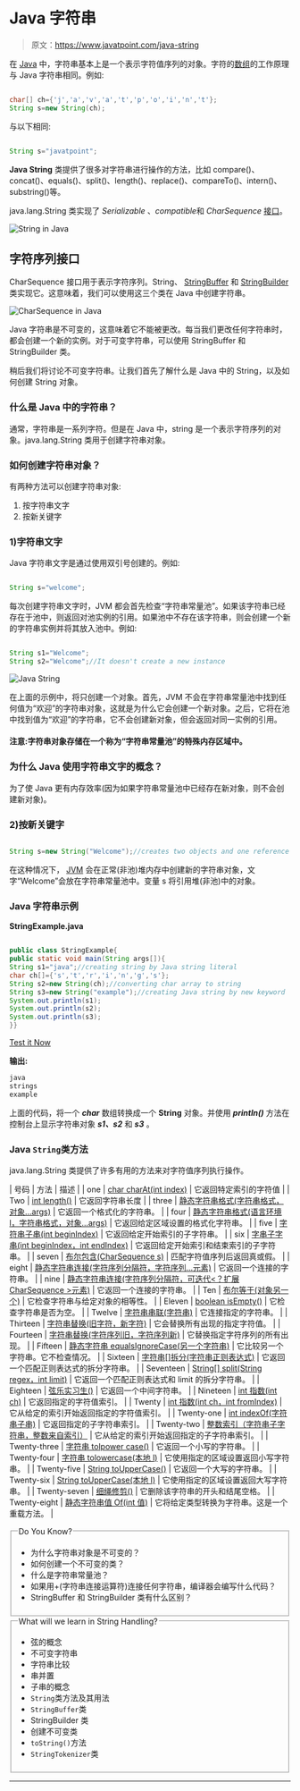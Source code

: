 # Java 字符串

> 原文：<https://www.javatpoint.com/java-string>

在 [Java](java-tutorial) 中，字符串基本上是一个表示字符值序列的对象。字符的[数组](array-in-java)的工作原理与 Java 字符串相同。例如:

```java

char[] ch={'j','a','v','a','t','p','o','i','n','t'};
String s=new String(ch);

```

与以下相同:

```java

String s="javatpoint";

```

**Java String** 类提供了很多对字符串进行操作的方法，比如 compare()、concat()、equals()、split()、length()、replace()、compareTo()、intern()、substring()等。

java.lang.String 类实现了 *Serializable* 、*compatible*和 *CharSequence* [接口](interface-in-java)。

![String in Java](../img/97a6d2033f57bef581858c5af5af7f09.png)

## 字符序列接口

CharSequence 接口用于表示字符序列。String、 [StringBuffer](https://www.javatpoint.com/StringBuffer-class) 和 [StringBuilder](https://www.javatpoint.com/StringBuilder-class) 类实现它。这意味着，我们可以使用这三个类在 Java 中创建字符串。

![CharSequence in Java](../img/fdb1f76e0c4bd0d9b2dcc7ad4c09489b.png)

Java 字符串是不可变的，这意味着它不能被更改。每当我们更改任何字符串时，都会创建一个新的实例。对于可变字符串，可以使用 StringBuffer 和 StringBuilder 类。

稍后我们将讨论不可变字符串。让我们首先了解什么是 Java 中的 String，以及如何创建 String 对象。

### 什么是 Java 中的字符串？

通常，字符串是一系列字符。但是在 Java 中，string 是一个表示字符序列的对象。java.lang.String 类用于创建字符串对象。

### 如何创建字符串对象？

有两种方法可以创建字符串对象:

1.  按字符串文字
2.  按新关键字

### 1)字符串文字

Java 字符串文字是通过使用双引号创建的。例如:

```java

String s="welcome";

```

每次创建字符串文字时，JVM 都会首先检查“字符串常量池”。如果该字符串已经存在于池中，则返回对池实例的引用。如果池中不存在该字符串，则会创建一个新的字符串实例并将其放入池中。例如:

```java

String s1="Welcome";
String s2="Welcome";//It doesn't create a new instance

```

![Java String](../img/be444f010ebe755ef09593cc4456e9c9.png)

在上面的示例中，将只创建一个对象。首先，JVM 不会在字符串常量池中找到任何值为“欢迎”的字符串对象，这就是为什么它会创建一个新对象。之后，它将在池中找到值为“欢迎”的字符串，它不会创建新对象，但会返回对同一实例的引用。

#### 注意:字符串对象存储在一个称为“字符串常量池”的特殊内存区域中。

### 为什么 Java 使用字符串文字的概念？

为了使 Java 更有内存效率(因为如果字符串常量池中已经存在新对象，则不会创建新对象)。

### 2)按新关键字

```java

String s=new String("Welcome");//creates two objects and one reference variable

```

在这种情况下， [JVM](jvm-java-virtual-machine) 会在正常(非池)堆内存中创建新的字符串对象，文字“Welcome”会放在字符串常量池中。变量 s 将引用堆(非池)中的对象。

### Java 字符串示例

**StringExample.java**

```java

public class StringExample{  
public static void main(String args[]){  
String s1="java";//creating string by Java string literal  
char ch[]={'s','t','r','i','n','g','s'};  
String s2=new String(ch);//converting char array to string  
String s3=new String("example");//creating Java string by new keyword  
System.out.println(s1);  
System.out.println(s2);  
System.out.println(s3);  
}}  

```

[Test it Now](https://www.javatpoint.com/opr/test.jsp?filename=StringExample)

**输出:**

```java
java
strings
example

```

上面的代码，将一个 ***char*** 数组转换成一个 **String** 对象。并使用 ***println()*** 方法在控制台上显示字符串对象 ***s1、s2*** 和 ***s3*** 。

### Java `String`类方法

java.lang.String 类提供了许多有用的方法来对字符值序列执行操作。

| 号码 | 方法 | 描述 |
| one | [char charAt(int index)](java-string-charat) | 它返回特定索引的字符值 |
| Two | [int length()](java-string-length) | 它返回字符串长度 |
| three | [静态字符串格式(字符串格式，对象...args)](java-string-format) | 它返回一个格式化的字符串。 |
| four | [静态字符串格式(语言环境 l，字符串格式，对象...args)](java-string-format) | 它返回给定区域设置的格式化字符串。 |
| five | [字符串子串(int beginIndex)](java-string-substring) | 它返回给定开始索引的子字符串。 |
| six | [字串子字串(int beginIndex，int endIndex)](java-string-substring) | 它返回给定开始索引和结束索引的子字符串。 |
| seven | [布尔包含(CharSequence s)](java-string-contains) | 匹配字符值序列后返回真或假。 |
| eight | [静态字符串连接(字符序列分隔符，字符序列...元素)](java-string-join) | 它返回一个连接的字符串。 |
| nine | [静态字符串连接(字符序列分隔符，可迭代<？扩展 CharSequence >元素)](java-string-join) | 它返回一个连接的字符串。 |
| Ten | [布尔等于(对象另一个)](java-string-equals) | 它检查字符串与给定对象的相等性。 |
| Eleven | [boolean isEmpty()](java-string-isempty) | 它检查字符串是否为空。 |
| Twelve | [字符串串联(字符串)](java-string-concat) | 它连接指定的字符串。 |
| Thirteen | [字符串替换(旧字符，新字符)](java-string-replace) | 它会替换所有出现的指定字符值。 |
| Fourteen | [字符串替换(字符序列旧，字符序列新)](java-string-replace) | 它替换指定字符序列的所有出现。 |
| Fifteen | [静态字符串 equalsIgnoreCase(另一个字符串)](java-string-equalsignorecase) | 它比较另一个字符串。它不检查情况。 |
| Sixteen | [字符串[]拆分(字符串正则表达式)](java-string-split) | 它返回一个匹配正则表达式的拆分字符串。 |
| Seventeen | [String[] split(String regex，int limit)](java-string-split) | 它返回一个匹配正则表达式和 limit 的拆分字符串。 |
| Eighteen | [弦乐实习生()](java-string-intern) | 它返回一个中间字符串。 |
| Nineteen | [int 指数(int ch)](java-string-indexof) | 它返回指定的字符值索引。 |
| Twenty | [int 指数(int ch，int fromIndex)](java-string-indexof) | 它从给定的索引开始返回指定的字符值索引。 |
| Twenty-one | [int indexOf(字符串子串)](java-string-indexof) | 它返回指定的子字符串索引。 |
| Twenty-two | [整数索引（字符串子字符串，整数来自索引）](java-string-indexof) | 它从给定的索引开始返回指定的子字符串索引。 |
| Twenty-three | [字符串 tolpower case()](java-string-tolowercase) | 它返回一个小写的字符串。 |
| Twenty-four | [字符串 tolowercase(本地 l)](java-string-tolowercase) | 它使用指定的区域设置返回小写字符串。 |
| Twenty-five | [String toUpperCase()](java-string-touppercase) | 它返回一个大写的字符串。 |
| Twenty-six | [String toUpperCase(本地 l)](java-string-touppercase) | 它使用指定的区域设置返回大写字符串。 |
| Twenty-seven | [细绳修剪()](java-string-trim) | 它删除该字符串的开头和结尾空格。 |
| Twenty-eight | [静态字符串值 Of(int 值)](java-string-valueof) | 它将给定类型转换为字符串。这是一个重载方法。 |

<fieldset><legend class="legendfont">Do You Know?</legend>

*   为什么字符串对象是不可变的？
*   如何创建一个不可变的类？
*   什么是字符串常量池？
*   如果用+(字符串连接运算符)连接任何字符串，编译器会编写什么代码？
*   StringBuffer 和 StringBuilder 类有什么区别？

</fieldset>

<fieldset><legend class="legendfont">What will we learn in String Handling?</legend>

*   弦的概念
*   不可变字符串
*   字符串比较
*   串并置
*   子串的概念
*   `String`类方法及其用法
*   `StringBuffer`类
*   StringBuilder 类
*   创建不可变类
*   `toString()`方法
*   `StringTokenizer`类

</fieldset>

* * *